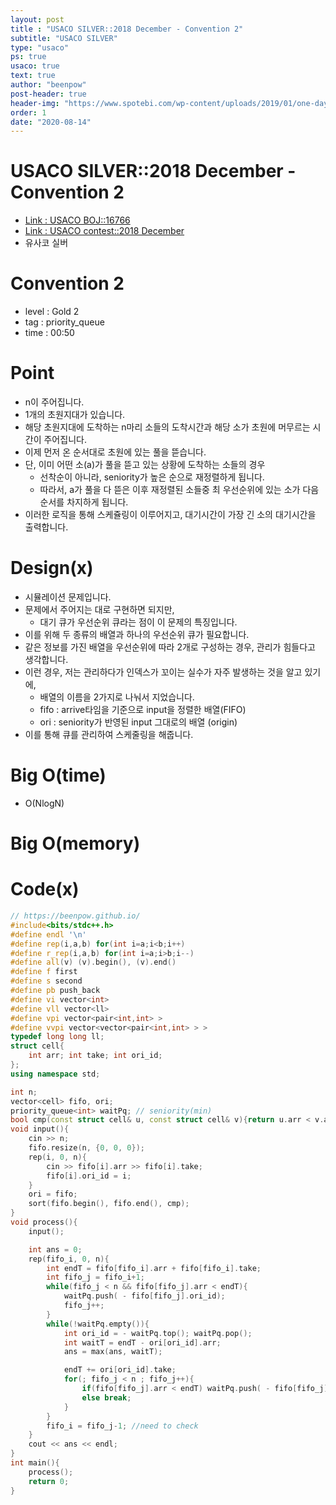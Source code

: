 ```yaml
---
layout: post
title : "USACO SILVER::2018 December - Convention 2"
subtitle: "USACO SILVER"
type: "usaco"
ps: true
usaco: true
text: true
author: "beenpow"
post-header: true
header-img: "https://www.spotebi.com/wp-content/uploads/2019/01/one-day-day-one-workout-motivation-spotebi.jpg"
order: 1
date: "2020-08-14"
---
```


# USACO SILVER::2018 December - Convention 2
- [Link : USACO BOJ::16766](https://www.acmicpc.net/problem/16767)
- [Link : USACO contest::2018 December](http://www.usaco.org/index.php?page=dec18results)
- 유사코 실버

# Convention 2

- level : Gold 2
- tag : priority_queue
- time : 00:50

# Point
- n이 주어집니다.
- 1개의 초원지대가 있습니다.
- 해당 초원지대에 도착하는 n마리 소들의 도착시간과 해당 소가 초원에 머무르는 시간이 주어집니다.
- 이제 먼저 온 순서대로 초원에 있는 풀을 뜯습니다.
- 단, 이미 어떤 소(a)가 풀을 뜯고 있는 상황에 도착하는 소들의 경우
  - 선착순이 아니라, seniority가 높은 순으로 재정렬하게 됩니다.
  - 따라서, a가 풀을 다 뜯은 이후 재정렬된 소들중 최 우선순위에 있는 소가 다음 순서를 차지하게 됩니다.
- 이러한 로직을 통해 스케쥴링이 이루어지고, 대기시간이 가장 긴 소의 대기시간을 출력합니다.

# Design(x)
- 시뮬레이션 문제입니다.
- 문제에서 주어지는 대로 구현하면 되지만, 
  - 대기 큐가 우선순위 큐라는 점이 이 문제의 특징입니다.
- 이를 위해 두 종류의 배열과 하나의 우선순위 큐가 필요합니다.
- 같은 정보를 가진 배열을 우선순위에 따라 2개로 구성하는 경우, 관리가 힘들다고 생각합니다.
- 이런 경우, 저는 관리하다가 인덱스가 꼬이는 실수가 자주 발생하는 것을 알고 있기에,
  - 배열의 이름을 2가지로 나눠서 지었습니다.
  - fifo : arrive타임을 기준으로 input을 정렬한 배열(FIFO)
  - ori : seniority가 반영된 input 그대로의 배열 (origin)
- 이를 통해 큐를 관리하여 스케줄링을 해줍니다.

# Big O(time)
- O(NlogN)

# Big O(memory)

# Code(x)

```cpp
// https://beenpow.github.io/
#include<bits/stdc++.h>
#define endl '\n'
#define rep(i,a,b) for(int i=a;i<b;i++)
#define r_rep(i,a,b) for(int i=a;i>b;i--)
#define all(v) (v).begin(), (v).end()
#define f first
#define s second
#define pb push_back
#define vi vector<int>
#define vll vector<ll>
#define vpi vector<pair<int,int> >
#define vvpi vector<vector<pair<int,int> > >
typedef long long ll;
struct cell{
    int arr; int take; int ori_id;
};
using namespace std;

int n;
vector<cell> fifo, ori;
priority_queue<int> waitPq; // seniority(min)
bool cmp(const struct cell& u, const struct cell& v){return u.arr < v.arr;}
void input(){
    cin >> n;
    fifo.resize(n, {0, 0, 0});
    rep(i, 0, n){
        cin >> fifo[i].arr >> fifo[i].take;
        fifo[i].ori_id = i;
    }
    ori = fifo;
    sort(fifo.begin(), fifo.end(), cmp);
}
void process(){
    input();

    int ans = 0;
    rep(fifo_i, 0, n){
        int endT = fifo[fifo_i].arr + fifo[fifo_i].take;
        int fifo_j = fifo_i+1;
        while(fifo_j < n && fifo[fifo_j].arr < endT){
            waitPq.push( - fifo[fifo_j].ori_id);
            fifo_j++;
        }
        while(!waitPq.empty()){
            int ori_id = - waitPq.top(); waitPq.pop();
            int waitT = endT - ori[ori_id].arr;
            ans = max(ans, waitT);

            endT += ori[ori_id].take;
            for(; fifo_j < n ; fifo_j++){
                if(fifo[fifo_j].arr < endT) waitPq.push( - fifo[fifo_j].ori_id);
                else break;
            }
        }
        fifo_i = fifo_j-1; //need to check
    }
    cout << ans << endl;
}
int main(){
    process();
    return 0;
}
```
